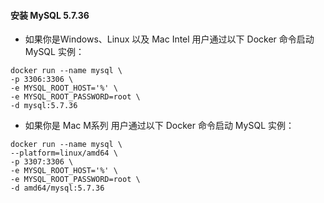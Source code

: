 #### 安装 MySQL 5.7.36
- 如果你是Windows、Linux 以及 Mac Intel 用户通过以下 Docker 命令启动 MySQL 实例：
```
docker run --name mysql \
-p 3306:3306 \
-e MYSQL_ROOT_HOST='%' \
-e MYSQL_ROOT_PASSWORD=root \
-d mysql:5.7.36
```
- 如果你是 Mac M系列 用户通过以下 Docker 命令启动 MySQL 实例：
```
docker run --name mysql \
--platform=linux/amd64 \
-p 3307:3306 \
-e MYSQL_ROOT_HOST='%' \
-e MYSQL_ROOT_PASSWORD=root \
-d amd64/mysql:5.7.36
```